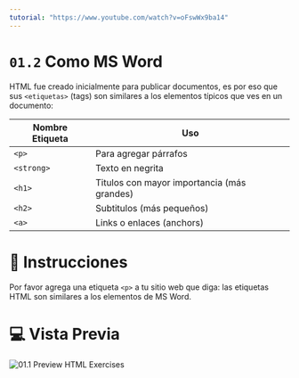 ```yaml
---
tutorial: "https://www.youtube.com/watch?v=oFswWx9ba14"
---
```

# `01.2` Como MS Word

HTML fue creado inicialmente para publicar documentos, es por eso que sus `<etiquetas>` (tags) son similares a los elementos típicos que ves en un documento:

| Nombre Etiqueta | Uso |
| -------- | -------- |
| `<p>`    | Para agregar párrafos |
| `<strong>`    | Texto en negrita |
| `<h1>`    | Titulos con mayor importancia (más grandes) |
| `<h2>`    | Subtitulos (más pequeños)|
| `<a>`    | Links o enlaces (anchors) |

# 📝 Instrucciones

Por favor agrega una etiqueta `<p>` a tu sitio web que diga: las etiquetas HTML son similares a los elementos de MS Word.

# 💻 Vista Previa

![01.1 Preview HTML Exercises](https://github.com/4GeeksAcademy/html-tutorial-exercises-course/blob/master/.learn/assets/01.2-Like-Word.png?raw=true)
